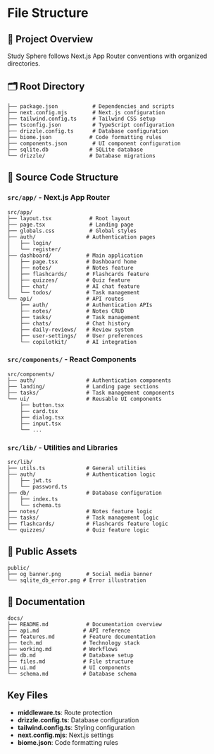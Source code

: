 # File Structure

## 📁 Project Overview

Study Sphere follows Next.js App Router conventions with organized directories.

## 🗂️ Root Directory

```
├── package.json           # Dependencies and scripts
├── next.config.mjs        # Next.js configuration  
├── tailwind.config.ts     # Tailwind CSS setup
├── tsconfig.json          # TypeScript configuration
├── drizzle.config.ts      # Database configuration
├── biome.json            # Code formatting rules
├── components.json        # UI component configuration
├── sqlite.db             # SQLite database
└── drizzle/              # Database migrations
```

## 📱 Source Code Structure

### `src/app/` - Next.js App Router
```
src/app/
├── layout.tsx            # Root layout
├── page.tsx              # Landing page
├── globals.css           # Global styles
├── auth/                # Authentication pages
│   ├── login/
│   └── register/
├── dashboard/           # Main application
│   ├── page.tsx         # Dashboard home
│   ├── notes/           # Notes feature
│   ├── flashcards/      # Flashcards feature
│   ├── quizzes/         # Quiz feature
│   ├── chat/            # AI chat feature
│   └── todos/           # Task management
└── api/                 # API routes
    ├── auth/            # Authentication APIs
    ├── notes/           # Notes CRUD
    ├── tasks/           # Task management
    ├── chats/           # Chat history
    ├── daily-reviews/   # Review system
    ├── user-settings/   # User preferences
    └── copilotkit/      # AI integration
```

### `src/components/` - React Components
```
src/components/
├── auth/                # Authentication components
├── landing/             # Landing page sections
├── tasks/               # Task management components
└── ui/                  # Reusable UI components
    ├── button.tsx
    ├── card.tsx
    ├── dialog.tsx
    ├── input.tsx
    └── ...
```

### `src/lib/` - Utilities and Libraries
```
src/lib/
├── utils.ts             # General utilities
├── auth/                # Authentication logic
│   ├── jwt.ts
│   └── password.ts
├── db/                  # Database configuration
│   ├── index.ts
│   └── schema.ts
├── notes/               # Notes feature logic
├── tasks/               # Task management logic
├── flashcards/          # Flashcards feature logic
└── quizzes/             # Quiz feature logic
```

## 🎨 Public Assets

```
public/
├── og banner.png        # Social media banner
└── sqlite_db_error.png # Error illustration
```

## 📄 Documentation

```
docs/
├── README.md            # Documentation overview
├── api.md              # API reference
├── features.md         # Feature documentation
├── tech.md             # Technology stack
├── working.md          # Workflows
├── db.md               # Database setup
├── files.md            # File structure
├── ui.md               # UI components
└── schema.md           # Database schema
```

## Key Files

- **middleware.ts**: Route protection
- **drizzle.config.ts**: Database configuration
- **tailwind.config.ts**: Styling configuration
- **next.config.mjs**: Next.js settings
- **biome.json**: Code formatting rules